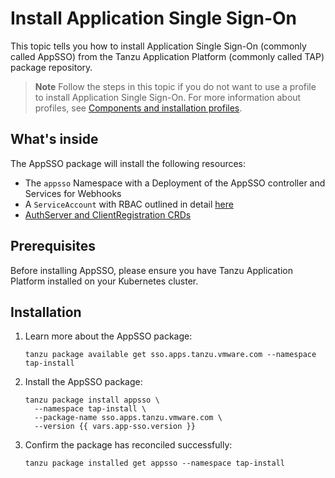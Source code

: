 # Install Application Single Sign-On

This topic tells you how to install Application Single Sign-On (commonly called AppSSO) 
from the Tanzu Application Platform (commonly called TAP) package repository.

>**Note** Follow the steps in this topic if you do not want to use a profile to install Application Single Sign-On.
For more information about profiles, see [Components and installation profiles](../../about-package-profiles.hbs.md).

## What's inside

The AppSSO package will install the following resources:

* The `appsso` Namespace with a Deployment of the AppSSO controller and Services for Webhooks
* A `ServiceAccount` with RBAC outlined in detail [here](./rbac.md)
* [AuthServer and ClientRegistration CRDs](../crds/index.md)

## Prerequisites

Before installing AppSSO, please ensure you have Tanzu Application Platform installed on your Kubernetes cluster.

## Installation

1. Learn more about the AppSSO package:

   ```shell
   tanzu package available get sso.apps.tanzu.vmware.com --namespace tap-install
   ```

1. Install the AppSSO package:

   ```shell
   tanzu package install appsso \
     --namespace tap-install \
     --package-name sso.apps.tanzu.vmware.com \
     --version {{ vars.app-sso.version }}
   ```

1. Confirm the package has reconciled successfully:

   ```shell
   tanzu package installed get appsso --namespace tap-install
   ```
